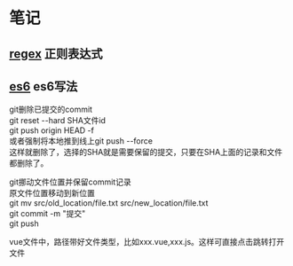 # 笔记

## [regex](https://github.com/wangy0316/books/blob/master/regex/index.md) 正则表达式  

## [es6](https://github.com/wangy0316/books/blob/master/es6/index.md) es6写法


git删除已提交的commit  
git reset --hard SHA文件id  
git push origin HEAD -f  
或者强制将本地推到线上git push --force  
这样就删除了，选择的SHA就是需要保留的提交，只要在SHA上面的记录和文件都删除了。  

git挪动文件位置并保留commit记录  
原文件位置移动到新位置  
git mv src/old_location/file.txt src/new_location/file.txt  
git commit -m "提交"  
git push  

vue文件中，路径带好文件类型，比如xxx.vue,xxx.js。这样可直接点击跳转打开文件
